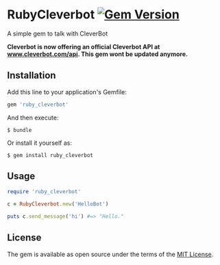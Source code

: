 # RubyCleverbot [![Gem Version](https://badge.fury.io/rb/ruby_cleverbot.svg)](https://badge.fury.io/rb/ruby_cleverbot)

A simple gem to talk with CleverBot

**Cleverbot is now offering an official Cleverbot API at www.cleverbot.com/api. This gem wont be updated anymore.**

## Installation

Add this line to your application's Gemfile:

```ruby
gem 'ruby_cleverbot'
```

And then execute:

    $ bundle

Or install it yourself as:

    $ gem install ruby_cleverbot

## Usage

```ruby
require 'ruby_cleverbot'

c = RubyCleverbot.new('HelloBot')

puts c.send_message('hi') #=> "Hello."
```

## License

The gem is available as open source under the terms of the [MIT License](http://opensource.org/licenses/MIT).

